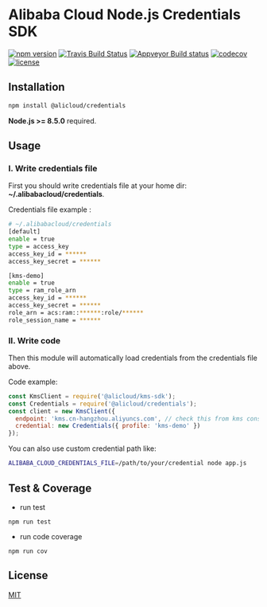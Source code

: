 # Alibaba Cloud Node.js Credentials SDK

[![npm version](https://badge.fury.io/js/@alicloud%2fcredentials.svg)](https://badge.fury.io/js/@alicloud%2fcredentials.svg)
[![Travis Build Status](https://api.travis-ci.org/aliyun/nodejs-credentials.png?branch=master)](https://travis-ci.org/aliyun/nodejs-credentials)
[![Appveyor Build status](https://ci.appveyor.com/api/projects/status/m9wp3edgrt2c098a?svg=true)](https://ci.appveyor.com/project/hyj1991/nodejs-credentials)
[![codecov](https://codecov.io/gh/aliyun/nodejs-credentials/branch/master/graph/badge.svg)](https://codecov.io/gh/aliyun/nodejs-credentials)
[![license](https://img.shields.io/github/license/mashape/apistatus.svg)](LICENSE)

## Installation

```bash
npm install @alicloud/credentials
```

**Node.js >= 8.5.0** required.

## Usage

### I. Write credentials file

First you should write credentials file at your home dir: **~/.alibabacloud/credentials**.

Credentials file example :

```bash
# ~/.alibabacloud/credentials
[default]
enable = true
type = access_key
access_key_id = ******
access_key_secret = ******

[kms-demo]
enable = true
type = ram_role_arn
access_key_id = ******
access_key_secret = ******
role_arn = acs:ram::******:role/******
role_session_name = ******
```

### II. Write code

Then this module will automatically load credentials from the credentials file above.

Code example:

```js
const KmsClient = require('@alicloud/kms-sdk');
const Credentials = require('@alicloud/credentials');
const client = new KmsClient({
  endpoint: 'kms.cn-hangzhou.aliyuncs.com', // check this from kms console
  credential: new Credentials({ profile: 'kms-demo' })
});
```

You can also use custom credential path like:

```bash
ALIBABA_CLOUD_CREDENTIALS_FILE=/path/to/your/credential node app.js
```

## Test & Coverage

* run test

```
npm run test
```

* run code coverage

```
npm run cov
```


## License

[MIT](LICENSE)